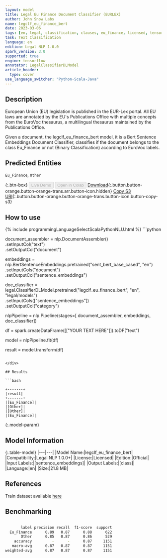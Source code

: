 ```yaml
---
layout: model
title: Legal Eu Finance Document Classifier (EURLEX)
author: John Snow Labs
name: legclf_eu_finance_bert
date: 2023-03-06
tags: [en, legal, classification, clauses, eu_finance, licensed, tensorflow]
task: Text Classification
language: en
edition: Legal NLP 1.0.0
spark_version: 3.0
supported: true
engine: tensorflow
annotator: LegalClassifierDLModel
article_header:
  type: cover
use_language_switcher: "Python-Scala-Java"
---
```


## Description

European Union (EU) legislation is published in the EUR-Lex portal. All EU laws are annotated by the EU's Publications Office with multiple concepts from the EuroVoc thesaurus, a multilingual thesaurus maintained by the Publications Office.

Given a document, the legclf_eu_finance_bert model, it is a Bert Sentence Embeddings Document Classifier, classifies if the document belongs to the class Eu_Finance or not (Binary Classification) according to EuroVoc labels.

## Predicted Entities

`Eu_Finance`, `Other`

{:.btn-box}
<button class="button button-orange" disabled>Live Demo</button>
<button class="button button-orange" disabled>Open in Colab</button>
[Download](https://s3.amazonaws.com/auxdata.johnsnowlabs.com/legal/models/legclf_eu_finance_bert_en_1.0.0_3.0_1678111884579.zip){:.button.button-orange.button-orange-trans.arr.button-icon.hidden}
[Copy S3 URI](s3://auxdata.johnsnowlabs.com/legal/models/legclf_eu_finance_bert_en_1.0.0_3.0_1678111884579.zip){:.button.button-orange.button-orange-trans.button-icon.button-copy-s3}

## How to use



<div class="tabs-box" markdown="1">
{% include programmingLanguageSelectScalaPythonNLU.html %}
```python

document_assembler = nlp.DocumentAssembler()\
    .setInputCol("text")\
    .setOutputCol("document")

embeddings = nlp.BertSentenceEmbeddings.pretrained("sent_bert_base_cased", "en")\
    .setInputCols("document")\
    .setOutputCol("sentence_embeddings")

doc_classifier = legal.ClassifierDLModel.pretrained("legclf_eu_finance_bert", "en", "legal/models")\
    .setInputCols(["sentence_embeddings"])\
    .setOutputCol("category")

nlpPipeline = nlp.Pipeline(stages=[
    document_assembler, 
    embeddings,
    doc_classifier])

df = spark.createDataFrame([["YOUR TEXT HERE"]]).toDF("text")

model = nlpPipeline.fit(df)

result = model.transform(df)

```

</div>

## Results

```bash

+-------+
|result|
+-------+
|[Eu_Finance]|
|[Other]|
|[Other]|
|[Eu_Finance]|

```

{:.model-param}
## Model Information

{:.table-model}
|---|---|
|Model Name:|legclf_eu_finance_bert|
|Compatibility:|Legal NLP 1.0.0+|
|License:|Licensed|
|Edition:|Official|
|Input Labels:|[sentence_embeddings]|
|Output Labels:|[class]|
|Language:|en|
|Size:|21.8 MB|

## References

Train dataset available [here](https://huggingface.co/datasets/lex_glue)

## Benchmarking

```bash

       label precision recall  f1-score  support
  Eu_Finance      0.89   0.87      0.88      622
       Other      0.85   0.87      0.86      529
    accuracy         -      -      0.87     1151
   macro-avg      0.87   0.87      0.87     1151
weighted-avg      0.87   0.87      0.87     1151
```